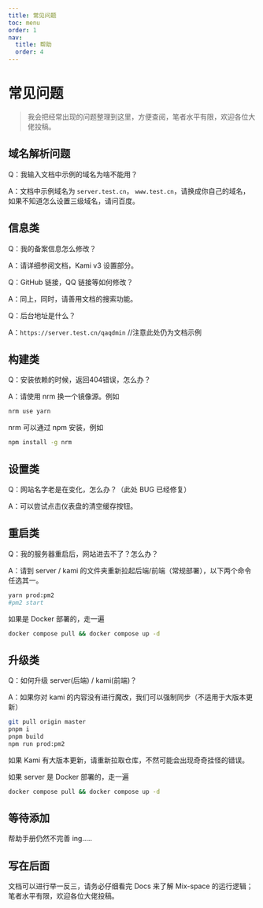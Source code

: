 ```yaml
---
title: 常见问题
toc: menu
order: 1
nav:
  title: 帮助
  order: 4
---
```

# 常见问题

> 我会把经常出现的问题整理到这里，方便查阅，笔者水平有限，欢迎各位大佬投稿。

## 域名解析问题

Q：我输入文档中示例的域名为啥不能用？

A：文档中示例域名为 `server.test.cn`， `www.test.cn`，请换成你自己的域名，如果不知道怎么设置三级域名，请问百度。

## 信息类

Q：我的备案信息怎么修改？

A：请详细参阅文档，Kami v3 设置部分。

Q：GitHub 链接，QQ 链接等如何修改？

A：同上，同时，请善用文档的搜索功能。

Q：后台地址是什么？

A：`https://server.test.cn/qaqdmin`  //注意此处仍为文档示例

## 构建类

Q：安装依赖的时候，返回404错误，怎么办？

A：请使用 nrm 换一个镜像源。例如

```bash
nrm use yarn
```

nrm 可以通过 npm 安装，例如

```bash
npm install -g nrm 
```



## 设置类

Q：网站名字老是在变化，怎么办？（此处 BUG 已经修复）

A：可以尝试点击仪表盘的清空缓存按钮。

## 重启类

Q：我的服务器重启后，网站进去不了？怎么办？

A：请到 server / kami 的文件夹重新拉起后端/前端（常规部署），以下两个命令任选其一。

```bash
yarn prod:pm2  
#pm2 start
```

如果是 Docker 部署的，走一遍

```bash
docker compose pull && docker compose up -d
```


## 升级类

Q：如何升级 server(后端) / kami(前端)？

A：如果你对 kami 的内容没有进行魔改，我们可以强制同步（不适用于大版本更新）

```bash
git pull origin master
pnpm i 
pnpm build
npm run prod:pm2
```

如果 Kami 有大版本更新，请重新拉取仓库，不然可能会出现奇奇挂怪的错误。

如果 server 是 Docker 部署的，走一遍

```bash
docker compose pull && docker compose up -d
```

## 等待添加

帮助手册仍然不完善 ing.....

## 写在后面

文档可以进行举一反三，请务必仔细看完 Docs 来了解 Mix-space 的运行逻辑；笔者水平有限，欢迎各位大佬投稿。
